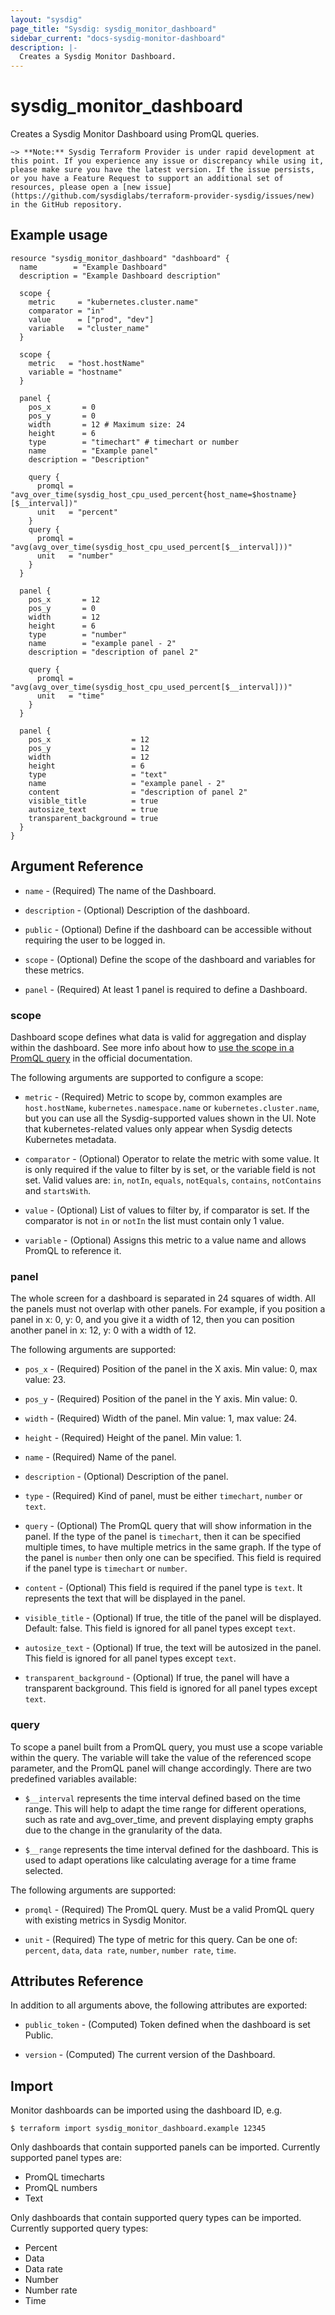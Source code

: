 ```yaml
---
layout: "sysdig"
page_title: "Sysdig: sysdig_monitor_dashboard"
sidebar_current: "docs-sysdig-monitor-dashboard"
description: |-
  Creates a Sysdig Monitor Dashboard.
---
```


# sysdig\_monitor\_dashboard

Creates a Sysdig Monitor Dashboard using PromQL queries.

`~> **Note:** Sysdig Terraform Provider is under rapid development at this point. If you experience any issue or discrepancy while using it, please make sure you have the latest version. If the issue persists, or you have a Feature Request to support an additional set of resources, please open a [new issue](https://github.com/sysdiglabs/terraform-provider-sysdig/issues/new) in the GitHub repository.`

## Example usage

```hcl
resource "sysdig_monitor_dashboard" "dashboard" {
  name        = "Example Dashboard"
  description = "Example Dashboard description"

  scope {
    metric     = "kubernetes.cluster.name"
    comparator = "in"
    value      = ["prod", "dev"]
    variable   = "cluster_name"
  }

  scope {
    metric   = "host.hostName"
    variable = "hostname"
  }

  panel {
    pos_x       = 0
    pos_y       = 0
    width       = 12 # Maximum size: 24
    height      = 6
    type        = "timechart" # timechart or number
    name        = "Example panel"
    description = "Description"

    query {
      promql = "avg_over_time(sysdig_host_cpu_used_percent{host_name=$hostname}[$__interval])"
      unit   = "percent"
    }
    query {
      promql = "avg(avg_over_time(sysdig_host_cpu_used_percent[$__interval]))"
      unit   = "number"
    }
  }

  panel {
    pos_x       = 12
    pos_y       = 0
    width       = 12
    height      = 6
    type        = "number"
    name        = "example panel - 2"
    description = "description of panel 2"

    query {
      promql = "avg(avg_over_time(sysdig_host_cpu_used_percent[$__interval]))"
      unit   = "time"
    }
  }

  panel {
    pos_x                  = 12
    pos_y                  = 12
    width                  = 12
    height                 = 6
    type                   = "text"
    name                   = "example panel - 2"
    content                = "description of panel 2"
    visible_title          = true
    autosize_text          = true
    transparent_background = true
  }
}

```

## Argument Reference


* `name` - (Required) The name of the Dashboard.

* `description` - (Optional) Description of the dashboard.

* `public` - (Optional) Define if the dashboard can be accessible without requiring the user to be logged in.
  
* `scope` - (Optional) Define the scope of the dashboard and variables for these metrics.

* `panel` - (Required) At least 1 panel is required to define a Dashboard.


### scope

Dashboard scope defines what data is valid for aggregation and display within the dashboard.
See more info about how to [use the scope in a PromQL query](https://docs.sysdig.com/en/using-promql.html#UUID-2314cf2d-3466-d7a5-142a-30a9e63053d0_UUID-8dfed5eb-8c48-8f94-4e3a-61b051fb9b440) in the official documentation.

The following arguments are supported to configure a scope:

* `metric` - (Required) Metric to scope by, common examples are `host.hostName`, `kubernetes.namespace.name` or `kubernetes.cluster.name`, but you can use all the Sysdig-supported values shown in the UI. Note that kubernetes-related values only appear when Sysdig detects Kubernetes metadata.

* `comparator` - (Optional) Operator to relate the metric with some value. It is only required if the value to filter by is set, or the variable field is not set. Valid values are: `in`, `notIn`, `equals`, `notEquals`, `contains`, `notContains` and `startsWith`.

* `value` - (Optional) List of values to filter by, if comparator is set. If the comparator is not `in` or `notIn` the list must contain only 1 value.
  
* `variable` - (Optional) Assigns this metric to a value name and allows PromQL to reference it.


### panel

The whole screen for a dashboard is separated in 24 squares of width. All the panels must not
overlap with other panels.
For example, if you position a panel in x: 0, y: 0, and you give it a width of 12, 
then you can position another panel in x: 12, y: 0 with a width of 12.

The following arguments are supported:

* `pos_x` - (Required) Position of the panel in the X axis. Min value: 0, max value: 23.

* `pos_y` - (Required) Position of the panel in the Y axis. Min value: 0.

* `width` - (Required) Width of the panel. Min value: 1, max value: 24. 

* `height` - (Required) Height of the panel. Min value: 1.

* `name` - (Required) Name of the panel.

* `description` - (Optional) Description of the panel.

* `type` - (Required) Kind of panel, must be either `timechart`, `number` or `text`.

* `query` - (Optional) The PromQL query that will show information in the panel. 
            If the type of the panel is `timechart`, then it can be specified multiple 
            times, to have multiple metrics in the same graph.
            If the type of the panel is `number` then only one can be specified.
            This field is required if the panel type is `timechart` or `number`.

* `content` - (Optional) This field is required if the panel type is `text`. It represents the 
               text that will be displayed in the panel.

* `visible_title` - (Optional) If true, the title of the panel will be displayed. Default: false.
                    This field is ignored for all panel types except `text`.

* `autosize_text` - (Optional) If true, the text will be autosized in the panel.
                    This field is ignored for all panel types except `text`.
  
* `transparent_background` - (Optional) If true, the panel will have a transparent background.
                             This field is ignored for all panel types except `text`.

### query 

To scope a panel built from a PromQL query, you must use a scope variable within the query. The variable will take the value of the referenced scope parameter, and the PromQL panel will change accordingly.
There are two predefined variables available:

- `$__interval` represents the time interval defined based on the time range. This will help to adapt the time range for different operations, such as rate and avg_over_time, and prevent displaying empty graphs due to the change in the granularity of the data.

- `$__range` represents the time interval defined for the dashboard. This is used to adapt operations like calculating average for a time frame selected.

The following arguments are supported:

* `promql` - (Required) The PromQL query. Must be a valid PromQL query with existing
             metrics in Sysdig Monitor.
             
* `unit` - (Required) The type of metric for this query. Can be one of: `percent`, `data`, `data rate`, 
            `number`, `number rate`, `time`.

## Attributes Reference

In addition to all arguments above, the following attributes are exported:

* `public_token` - (Computed) Token defined when the dashboard is set Public.

* `version` - (Computed)  The current version of the Dashboard.

## Import

Monitor dashboards can be imported using the dashboard ID, e.g.

```
$ terraform import sysdig_monitor_dashboard.example 12345
```

Only dashboards that contain supported panels can be imported. Currently supported panel types are:
- PromQL timecharts
- PromQL numbers
- Text

Only dashboards that contain supported query types can be imported. Currently supported query types:
- Percent
- Data
- Data rate
- Number
- Number rate
- Time